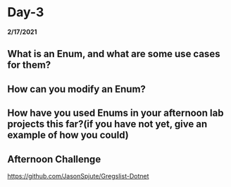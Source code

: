 # Day-3
__2/17/2021__

## What is an Enum, and what are some use cases for them?



## How can you modify an Enum?



## How have you used Enums in your afternoon lab projects this far?(if you have not yet, give an example of how you could)



## Afternoon Challenge
https://github.com/JasonSpjute/Gregslist-Dotnet